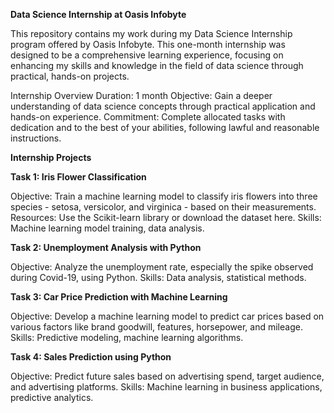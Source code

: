 **Data Science Internship at Oasis Infobyte**

This repository contains my work during my  Data Science Internship program offered by Oasis Infobyte. This one-month internship was designed to be a comprehensive learning experience, focusing on enhancing my skills and knowledge in the field of data science through practical, hands-on projects.

Internship Overview
Duration: 1 month
Objective: Gain a deeper understanding of data science concepts through practical application and hands-on experience.
Commitment: Complete allocated tasks with dedication and to the best of your abilities, following lawful and reasonable instructions.

**Internship Projects**

**Task 1: Iris Flower Classification**

Objective: Train a machine learning model to classify iris flowers into three species - setosa, versicolor, and virginica - based on their measurements.
Resources: Use the Scikit-learn library or download the dataset here.
Skills: Machine learning model training, data analysis.

**Task 2: Unemployment Analysis with Python**

Objective: Analyze the unemployment rate, especially the spike observed during Covid-19, using Python.
Skills: Data analysis, statistical methods.

**Task 3: Car Price Prediction with Machine Learning**

Objective: Develop a machine learning model to predict car prices based on various factors like brand goodwill, features, horsepower, and mileage.
Skills: Predictive modeling, machine learning algorithms.

**Task 4: Sales Prediction using Python**

Objective: Predict future sales based on advertising spend, target audience, and advertising platforms.
Skills: Machine learning in business applications, predictive analytics.